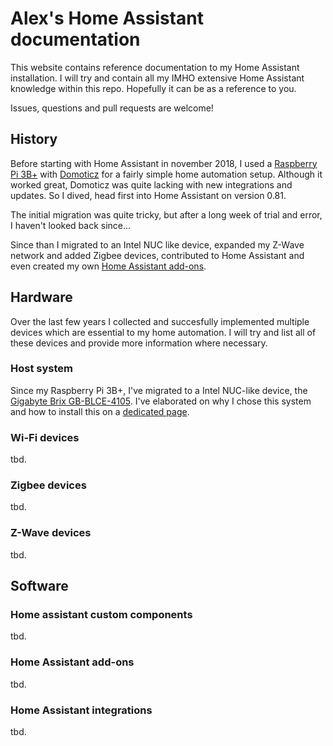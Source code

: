 # Alex's Home Assistant documentation

This website contains reference documentation to my Home Assistant installation. I will try and contain all my IMHO extensive Home Assistant knowledge within this repo. Hopefully it can be as a reference to you.

Issues, questions and pull requests are welcome!

## History

Before starting with Home Assistant in november 2018, I used a [Raspberry Pi 3B+](https://www.raspberrypi.org/products/raspberry-pi-3-model-b-plus/) with [Domoticz](https://www.domoticz.com/) for a fairly simple home automation setup. Although it worked great, Domoticz was quite lacking with new integrations and updates. So I dived, head first into Home Assistant on version 0.81. 

The initial migration was quite tricky, but after a long week of trial and error, I haven't looked back since...

Since than I migrated to an Intel NUC like device, expanded my Z-Wave network and added Zigbee devices, contributed to Home Assistant and even created my own [Home Assistant add-ons](http://alxx.nl/hassio-addons).

## Hardware

Over the last few years I collected and succesfully implemented multiple devices which are essential to my home automation. I will try and list all of these devices and provide more information where necessary.

### Host system

Since my Raspberry Pi 3B+, I've migrated to a Intel NUC-like device, the [Gigabyte Brix GB-BLCE-4105](https://www.gigabyte.com/nl/Mini-PcBarebone/GB-BLCE-4105-rev-10#ov). I've elaborated on why I chose this system and how to install this on a [dedicated page](hardware/host-system.md).

### Wi-Fi devices

tbd.

### Zigbee devices

tbd.

### Z-Wave devices

tbd.

## Software

### Home assistant custom components

tbd.

### Home Assistant add-ons

tbd.

### Home Assistant integrations

tbd.
